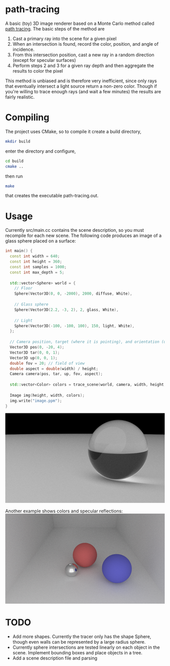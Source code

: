 # path-tracing
A basic (toy) 3D image renderer based on a Monte Carlo method called [path tracing](https://en.wikipedia.org/wiki/Path_tracing). The basic steps of the method are
1. Cast a primary ray into the scene for a given pixel
2. When an intersection is found, record the color, position, and angle of incidence.
3. From this intersection position, cast a new ray in a random direction (except for specular surfaces)
4. Perform steps 2 and 3 for a given ray depth and then aggregate the results to color the pixel

This method is unbiased and is therefore very inefficient, since only rays that eventually intersect a light 
source return a non-zero color. Though if you're willing to trace enough rays (and wait a few minutes) the results
are fairly realistic.

# Compiling
The project uses CMake, so to compile it create a build directory,
```bash
mkdir build
```
enter the directory and configure,
```bash
cd build
cmake ..
```
then run
```bash
make
```
that creates the executable path-tracing.out.

# Usage
Currently src/main.cc contains the scene description, so you must recompile for each new scene. 
The following code produces an image of a glass sphere placed on a surface:
```c++
int main() {
  const int width = 640;
  const int height = 360;
  const int samples = 1000;
  const int max_depth = 5;
  
  std::vector<Sphere> world = {
    // Floor
    Sphere(Vector3D(0, 0, -2000), 2000, diffuse, White),
    
    // Glass sphere
    Sphere(Vector3D(2.2, -3, 2), 2, glass, White),

    // Light
    Sphere(Vector3D(-100, -100, 100), 150, light, White),
  };

  // Camera position, target (where it is pointing), and orientation (up).
  Vector3D pos(0, -20, 4);
  Vector3D tar(0, 0, 1);
  Vector3D up(0, 0, 1);
  double fov = 20; // field of view
  double aspect = double(width) / height;
  Camera camera(pos, tar, up, fov, aspect);

  std::vector<Color> colors = trace_scene(world, camera, width, height, samples, max_depth);
  
  Image img(height, width, colors);
  img.write("image.ppm");
}
```
![glass-sphere.png](./glass-sphere.png)

Another example shows colors and specular reflections:
![three-spheres.png](./three-spheres.png)

# TODO
* Add more shapes. Currently the tracer only has the shape Sphere, though even walls can be represented by a large radius sphere.
* Currently sphere intersections are tested linearly on each object in the scene. Implement bounding boxes and place objects in a tree.
* Add a scene description file and parsing
